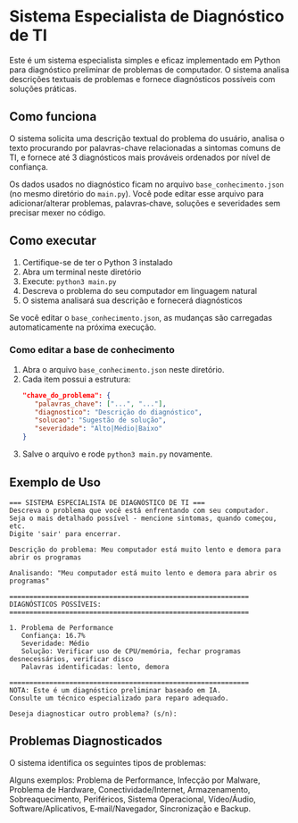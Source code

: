 # Sistema Especialista de Diagnóstico de TI

Este é um sistema especialista simples e eficaz implementado em Python para diagnóstico preliminar de problemas de computador. O sistema analisa descrições textuais de problemas e fornece diagnósticos possíveis com soluções práticas.

## Como funciona

O sistema solicita uma descrição textual do problema do usuário, analisa o texto procurando por palavras-chave relacionadas a sintomas comuns de TI, e fornece até 3 diagnósticos mais prováveis ordenados por nível de confiança.

Os dados usados no diagnóstico ficam no arquivo `base_conhecimento.json` (no mesmo diretório do `main.py`). Você pode editar esse arquivo para adicionar/alterar problemas, palavras‑chave, soluções e severidades sem precisar mexer no código.

## Como executar

1. Certifique-se de ter o Python 3 instalado
2. Abra um terminal neste diretório
3. Execute: `python3 main.py`
4. Descreva o problema do seu computador em linguagem natural
5. O sistema analisará sua descrição e fornecerá diagnósticos



Se você editar o `base_conhecimento.json`, as mudanças são carregadas automaticamente na próxima execução.

### Como editar a base de conhecimento

1. Abra o arquivo `base_conhecimento.json` neste diretório.
2. Cada item possui a estrutura:
    ```json
    "chave_do_problema": {
       "palavras_chave": ["...", "..."],
       "diagnostico": "Descrição do diagnóstico",
       "solucao": "Sugestão de solução",
       "severidade": "Alto|Médio|Baixo"
    }
    ```
3. Salve o arquivo e rode `python3 main.py` novamente.

## Exemplo de Uso

```
=== SISTEMA ESPECIALISTA DE DIAGNÓSTICO DE TI ===
Descreva o problema que você está enfrentando com seu computador.
Seja o mais detalhado possível - mencione sintomas, quando começou, etc.
Digite 'sair' para encerrar.

Descrição do problema: Meu computador está muito lento e demora para abrir os programas

Analisando: "Meu computador está muito lento e demora para abrir os programas"

============================================================
DIAGNÓSTICOS POSSÍVEIS:
============================================================

1. Problema de Performance
   Confiança: 16.7%
   Severidade: Médio
   Solução: Verificar uso de CPU/memória, fechar programas desnecessários, verificar disco
   Palavras identificadas: lento, demora

============================================================
NOTA: Este é um diagnóstico preliminar baseado em IA.
Consulte um técnico especializado para reparo adequado.

Deseja diagnosticar outro problema? (s/n):
```

<!-- Modo Demonstração removido: a aplicação agora exige uso interativo em terminal -->

## Problemas Diagnosticados

O sistema identifica os seguintes tipos de problemas:

Alguns exemplos: Problema de Performance, Infecção por Malware, Problema de Hardware, Conectividade/Internet, Armazenamento, Sobreaquecimento, Periféricos, Sistema Operacional, Vídeo/Áudio, Software/Aplicativos, E‑mail/Navegador, Sincronização e Backup.
